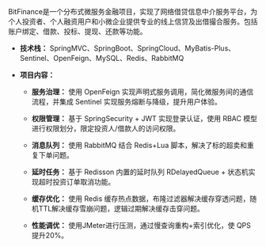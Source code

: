 BitFinance是一个分布式微服务金融项目，实现了网络借贷信息中介服务平台，为个人投资者、个人融资用户和小微企业提供专业的线上信贷及出借撮合服务。包括账户绑定、借款、投标、提现、还款等功能。
- **技术栈：** SpringMVC、SpringBoot、SpringCloud、MyBatis-Plus、Sentinel、OpenFeign、MySQL、Redis、RabbitMQ

- **项目内容：**

  - **服务治理：** 使用 OpenFeign 实现声明式服务调用，简化微服务间的通信流程，并集成 Sentinel 实现服务熔断与降级，提升用户体验。


  - **权限管理：** 基于 SpringSecurity + JWT 实现登录认证，使用 RBAC 模型进行权限划分，限定投资人/借款人的访问权限。


  - **消息队列：** 使用 RabbitMQ 结合 Redis+Lua 脚本，解决了标的超卖和重复下单问题。

  - **延时任务：** 基于 Redisson 内置的延时队列 RDelayedQueue + 状态机实现超时投资订单取消功能。
  - **缓存优化：** 使用 Redis 缓存热点数据，布隆过滤器解决缓存穿透问题，随机TTL解决缓存雪崩问题，逻辑过期解决缓存击穿问题。

  - **性能调优：** 使用JMeter进行压测，通过慢查询重构+索引优化，使 QPS 提升20%。
